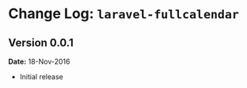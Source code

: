 Change Log: `laravel-fullcalendar`
==================================

## Version 0.0.1

**Date:** 18-Nov-2016

- Initial release
